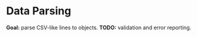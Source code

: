 # Data Parsing

**Goal:** parse CSV-like lines to objects.
**TODO:** validation and error reporting.
